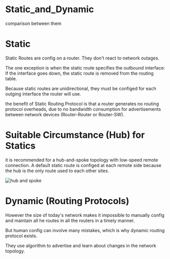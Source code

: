 # Static_and_Dynamic
comparison between them

# Static 

Static Routes are config on a router. They don't react to network outages. 

The one exception is when the static route specifies the outbound interface: If the interface goes down, the static route is removed from the routing table.

Because static routes are unidirectional, they must be configed for each outging interface the router will use.

the benefit of Static Routing Protocol is that a router generates no routing protocol overheads, due to no bandwidth consumption for advertisements between network devices (Router-Router or Router-SW).

# Suitable Circumstance (Hub) for Statics

it is recommended for a hub-and-spoke topology with low-speed remote connection. A default static route is configed at each remote side because the hub is the only route used to each other sites.

![hub and spoke](https://transportgeography.org/wp-content/uploads/2017/10/point_hub_network.png)

# Dynamic (Routing Protocols)

However the size of today's network makes it impossible to manually config and maintain all he routes in all the routers in a timely manner.

But human config can involve many mistakes, which is why dynamic routing protocol exists.

They use algorithm to advertise and learn about changes in the network topology.




